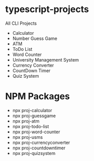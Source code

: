# typescript-projects

All CLI Projects

+ Calculator
+ Number Guess Game
+ ATM
+ ToDo List
+ Word Counter
+ University Management System
+ Currency Converter
+ CountDown Timer
+ Quiz System

# NPM Packages

+ npx proj-calculator
+ npx proj-guessgame
+ npx proj-atm
+ npx proj-todo-list
+ npx proj-word-counter
+ npx proj-usms
+ npx proj-currencyconverter
+ npx proj-countdowntimer
+ npx proj-quizsystem
